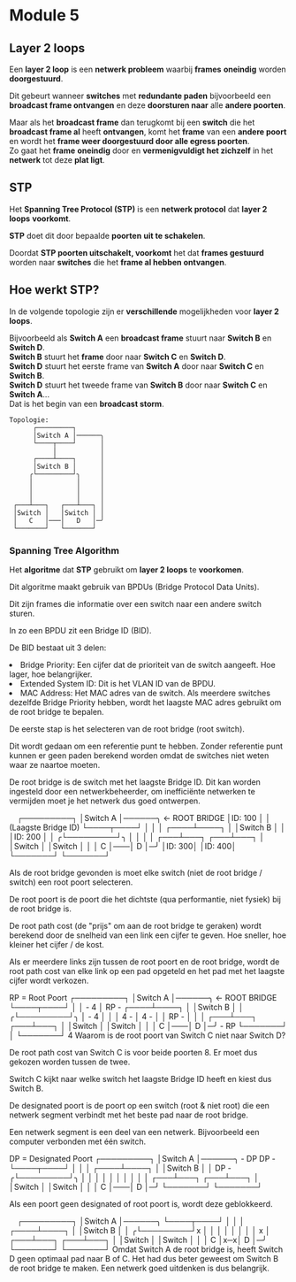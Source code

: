 # Module 5

## Layer 2 loops

Een **layer 2 loop** is een **netwerk probleem** waarbij **frames** **oneindig** worden **doorgestuurd**.

Dit gebeurt wanneer **switches** met **redundante paden** bijvoorbeeld een **broadcast frame ontvangen** 
en deze **doorsturen naar** alle **andere poorten**.

Maar als het **broadcast frame** dan terugkomt bij een **switch** die het **broadcast frame al** heeft **ontvangen**,
komt het **frame** van een **andere poort** en wordt het **frame weer doorgestuurd door alle egress poorten**.\
Zo gaat het **frame** **oneindig** door en **vermenigvuldigt het zichzelf** in het **netwerk** tot deze **plat ligt**.

## STP

Het **Spanning Tree Protocol (STP)** is een **netwerk protocol** dat **layer 2 loops** **voorkomt**.

**STP** doet dit door bepaalde **poorten** **uit te schakelen**.

Doordat **STP poorten uitschakelt, voorkomt** het dat **frames gestuurd** worden naar **switches** die het
**frame al hebben ontvangen**.

## Hoe werkt STP?

In de volgende topologie zijn er **verschillende** mogelijkheden voor **layer 2 loops**.

Bijvoorbeeld als **Switch A** een **broadcast frame** stuurt naar **Switch B** en **Switch D**.\
**Switch B** stuurt het **frame** door naar **Switch C** en **Switch D**.\
**Switch D** stuurt het eerste frame van **Switch A** door naar **Switch C** en **Switch B**.\
**Switch D** stuurt het tweede frame van **Switch B** door naar **Switch C** en **Switch A**...\
Dat is het begin van een **broadcast storm**.

```
Topologie:
      ┌─────────┐
      │Switch A │──────╮
      └────┬────┘      │
           │           │
      ┌────┴────┐      │
      │Switch B │      │
     ╭└─────────┘╮     │
     │           │     │
     │           │     │
     │           │     │
 ┌───┴───┐   ┌───┴───┐ │
 │Switch │   │Switch │ │
 │   C   │───│   D   │─╯
 └───────┘   └───────┘
```

### Spanning Tree Algorithm

Het **algoritme** dat **STP** gebruikt om **layer 2 loops** te **voorkomen**.

<tip>
<p>Dit <control>algoritme</control> maakt gebruik van <control>BPDUs</control> (Bridge Protocol Data Units).</p>
<p>Dit zijn <control>frames</control> die <control>informatie</control> over <control>een switch</control> naar een
<control>andere switch sturen</control>.</p>
In zo een <control>BPDU</control> zit een <control>Bridge ID (BID)</control>.
<p>De <control>BID</control> bestaat uit 3 delen:</p>
<list>
<li>
    <control>Bridge Priority</control>: Een <control>cijfer</control> dat de <control>prioriteit</control> van de 
    <control>switch</control> aangeeft. Hoe <control>lager</control>, hoe <control>belangrijker</control>.
</li>
<li>
    <control>Extended System ID</control>: Dit is het <control>VLAN ID</control> van de <control>BPDU</control>.
</li>
<li>
    <control>MAC Address</control>: Het <control>MAC adres</control> van de <control>switch</control>.
    Als meerdere switches dezelfde <control>Bridge Priority</control> hebben, wordt het laagste <control>MAC adres</control> 
    gebruikt om de <control>root bridge</control> te bepalen.
</li>
</list>

</tip>

<tabs>
<tab title="1. Root Bridge">
    <p>De <control>eerste stap</control> is het <control>selecteren</control> van de <control>root bridge</control> (root switch).</p>
    <p>Dit wordt gedaan om een <control>referentie punt</control> te hebben. <control>Zonder referentie punt</control>
    kunnen er <control>geen paden</control> berekend worden omdat de switches niet weten waar ze naartoe moeten.</p>
    <p>De <control>root bridge is</control> de <control>switch</control> met het <control>laagste Bridge ID</control>.
    Dit <control>kan worden ingesteld door een netwerkbeheerder</control>, om inefficiënte netwerken te vermijden moet 
    je het netwerk dus goed ontwerpen.</p>
    <code-block>
⠀
      ┌─────────┐
      │Switch A │──────╮ ← ROOT BRIDGE
      │ID: 100  │      │   (Laagste Bridge ID)
      └────┬────┘      │
           │           │
      ┌────┴────┐      │
      │Switch B │      │
      │ID: 200  │      │
     ╭└─────────┘╮     │
     │           │     │
 ┌───┴───┐   ┌───┴───┐ │
 │Switch │   │Switch │ │
 │   C   │───│   D   │─╯
 │ID: 300│   │ID: 400│
 └───────┘   └───────┘
    </code-block>
</tab>
<tab title="2. Root Poort">
    <p>Als de <control>root bridge gevonden</control> is moet elke switch (niet de root bridge / switch) een 
    <control>root poort selecteren</control>.</p>
    <p>De <control>root poort is</control> de poort die het <control>dichtste</control> (qua performantie, niet fysiek) 
    <control>bij de root bridge</control> is.</p>
    <p>De <control>root path cost</control> (de "prijs" om aan de root bridge te geraken) wordt 
    <control>berekend door de snelheid</control> van een link een cijfer te geven. <control>Hoe sneller, hoe kleiner</control>
    het cijfer / <control>de kost</control>.</p>
    <p>Als er <control>meerdere links</control> zijn tussen de root poort en de root bridge, wordt de 
    <control>root path cost</control> van elke link op een pad <control>opgeteld</control> en het pad met het 
    <control>laagste cijfer wordt verkozen</control>.</p>
    <code-block>
RP = Root Poort
      ┌─────────┐
      │Switch A │──────╮ ← ROOT BRIDGE
      └────┬────┘      │
           │ - 4       │
 RP - ┌────┴────┐      │
      │Switch B │      │
     ╭└─────────┘╮     │ - 4
     │           │     │
 4 - │       4 - │     │
RP - │           │     │
 ┌───┴───┐   ┌───┴───┐ │
 │Switch │   │Switch │ │
 │   C   │───│   D   │─╯ - RP
 └───────┘ │ └───────┘
           4
    </code-block>
<note>
    <control>Waarom is de root poort van Switch C niet naar Switch D?</control>
    <p>De root path cost van Switch C is voor beide poorten 8. Er moet dus gekozen worden tussen de twee.</p>
    <p>Switch C kijkt naar welke switch het laagste Bridge ID heeft en kiest dus Switch B.</p>
</note>
</tab>
<tab title="3. Designated Poort">
    <p>De <control>designated poort</control> is de <control>poort op een switch</control> (root & niet root) die een 
    <control>netwerk segment verbindt met</control> het <control>beste pad naar de root bridge</control>.</p>
    <p>Een netwerk segment is een deel van een netwerk. Bijvoorbeeld een computer verbonden met één switch.</p>
    <code-block>
DP = Designated Poort
      ┌─────────┐
      │Switch A │──────╮ - DP
 DP - └────┬────┘      │
           │           │
      ┌────┴────┐      │
      │Switch B │      │
DP - ╭└─────────┘╮     │
     │           │     │
     │           │     │
     │           │     │
 ┌───┴───┐   ┌───┴───┐ │
 │Switch │   │Switch │ │
 │   C   │───│   D   │─╯
 └───────┘   └───────┘
    </code-block>
</tab>
<tab title="4. Geblokkeerde Poorten">
    <p>Als een poort <control>geen designated of root poort</control> is, 
    <control>wordt</control> deze <control>geblokkeerd</control>.</p>
    <code-block>
⠀
      ┌─────────┐
      │Switch A │──────╮
      └────┬────┘      │
           │           │
      ┌────┴────┐      │
      │Switch B │      │
     ╭└─────────┘x     │
     │           │     │
     │           │     │
     │           x     │
 ┌───┴───┐   ┌───┴───┐ │
 │Switch │   │Switch │ │
 │   C   │x─x│   D   │─╯
 └───────┘   └───────┘
    </code-block>
    <tip>
    Omdat Switch A de root bridge is, heeft Switch D geen optimaal pad naar B of C. Het had dus beter geweest om Switch B
    de root bridge te maken. Een netwerk goed uitdenken is dus belangrijk.
    </tip>
</tab>
</tabs>
